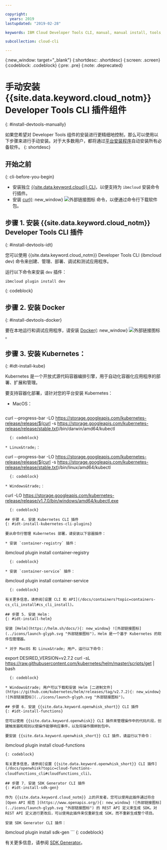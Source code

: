 ```yaml
---

copyright:
  years: 2019
lastupdated: "2019-02-28"

keywords: IBM Cloud Developer Tools CLI, manual, manual install, tools, components, developer tools, ibmcloud cli, ibmcloud, ibmcloud dev, cli, plugin, plug-in, command line, command-line, developer tools, kubernetes, kubectl

subcollection: cloud-cli

---
```


{:new_window: target="_blank"}
{:shortdesc: .shortdesc}
{:screen: .screen}
{:codeblock: .codeblock}
{:pre: .pre}
{:note: .deprecated}

# 手动安装 {{site.data.keyword.cloud_notm}} Developer Tools CLI 插件组件
{: #install-devtools-manually}

如果您希望对 Developer Tools 组件的安装进行更精细地控制，那么可以使用以下步骤来进行手动安装。对于大多数用户，都将通过[平台安装程序](/docs/cli?topic=cloud-cli-ibmcloud-cli#step1-install-idt)自动安装所有必备软件。
{: shortdesc}

## 开始之前
{: cli-before-you-begin}

* 安装独立 [{{site.data.keyword.cloud}} CLI](/docs/cli?topic=cloud-cli-install-ibmcloud-cli#install-ibmcloud-cli)，以便支持为 `ibmcloud` 安装命令行插件。
* 安装 [curl](https://curl.haxx.se/download.html){: new_window} ![外部链接图标](../icons/launch-glyph.svg "外部链接图标") 命令，以便通过命令行下载软件包。

## 步骤 1. 安装 {{site.data.keyword.cloud_notm}} Developer Tools CLI 插件
{: #install-devtools-idt}

您可以使用 {{site.data.keyword.cloud_notm}} Developer Tools CLI (ibmcloud dev) 命令来创建、管理、部署、调试和测试应用程序。

运行以下命令来安装 `dev` 插件： 
```
ibmcloud plugin install dev
```
{: codeblock}

## 步骤 2. 安装 Docker
{: #install-devtools-docker}

要在本地运行和调试应用程序，请安装 [Docker](https://www.docker.com/get-docker){: new_window} ![外部链接图标](../icons/launch-glyph.svg "外部链接图标")。

## 步骤 3. 安装 Kubernetes：
{: #idt-install-kube}

Kubernetes 是一个开放式源代码容器编排引擎，用于自动化容器化应用程序的部署、扩展和管理。

要支持容器化部署，请针对您的平台安装 Kubernetes：

* MacOS：
  ```
curl --progress-bar -LO https://storage.googleapis.com/kubernetes-release/release/$(curl -s https://storage.googleapis.com/kubernetes-release/release/stable.txt)/bin/darwin/amd64/kubectl
```
  {: codeblock}

* Linux&trade;：
  ```
curl --progress-bar -LO https://storage.googleapis.com/kubernetes-release/release/$(curl -s https://storage.googleapis.com/kubernetes-release/release/stable.txt)/bin/linux/amd64/kubectl
```
  {: codeblock}

* Windows&trade;：
  ```
curl -LO https://storage.googleapis.com/kubernetes-release/release/v1.7.0/bin/windows/amd64/kubectl.exe
```
  {: codeblock}

## 步骤 4. 安装 Kubernetes CLI 插件
{: #idt-install-kubernetes-cli-plugins}

要从命令行管理 Kubernetes 部署，请安装以下容器插件：

* 安装 `container-registry` 插件：
  ```
ibmcloud plugin install container-registry
```
  {: codeblock}

* 安装 `container-service` 插件：
  ```
ibmcloud plugin install container-service
```
  {: codeblock}

有关更多信息，请参阅[设置 CLI 和 API](/docs/containers?topic=containers-cs_cli_install#cs_cli_install)。

## 步骤 5. 安装 Helm：
{: #idt-install-helm}

安装 [Helm](https://helm.sh/docs/){: new_window} ![外部链接图标](../icons/launch-glyph.svg "外部链接图标")，Helm 是一个基于 Kubernetes 的软件包管理器。

* 对于 MacOS 和 Linux&trade; 用户，运行以下命令：
  ```
export DESIRED_VERSION=v2.7.2
curl -sL https://raw.githubusercontent.com/kubernetes/helm/master/scripts/get | bash
```
  {: codeblock}

* Windows&trade; 用户可以下载和安装 Helm [二进制文件](https://github.com/kubernetes/helm/releases/tag/v2.7.2){: new_window} ![外部链接图标](../icons/launch-glyph.svg "外部链接图标")。

## 步骤 6. 安装 {{site.data.keyword.openwhisk_short}} CLI 插件
{: #idt-install-functions}

您可以使用 {{site.data.keyword.openwhisk}} CLI 插件来管理操作中的代码片段，创建触发器和规则以使操作能够响应事件，以及将操作捆绑到包中。

要安装 {{site.data.keyword.openwhisk_short}} CLI 插件，请运行以下命令：
```
ibmcloud plugin install cloud-functions
```
{: codeblock}

有关更多信息，请参阅[设置 {{site.data.keyword.openwhisk_short}} CLI 插件](/docs/openwhisk?topic=cloud-functions-cloudfunctions_cli#cloudfunctions_cli)。

## 步骤 7. 安装 SDK Generator CLI 插件
{: #idt-install-sdk-gen}

作为 {{site.data.keyword.cloud_notm}} 上的开发者，您可以使用此插件通过符合 [Open API 规范 ](https://www.openapis.org/){: new_window} ![外部链接图标](../icons/launch-glyph.svg "外部链接图标") 的 REST API 定义来生成 SDK。对 REST API 定义进行更改后，可以使用此插件来仅重新生成 SDK，而不重新生成整个项目。

安装 SDK Generator CLI 插件：
```
ibmcloud plugin install sdk-gen
	```
{: codeblock}

有关更多信息，请参阅 [SDK Generator](/docs/cli/sdk?topic=cloud-cli-sdk-cli#sdk-cli)。
